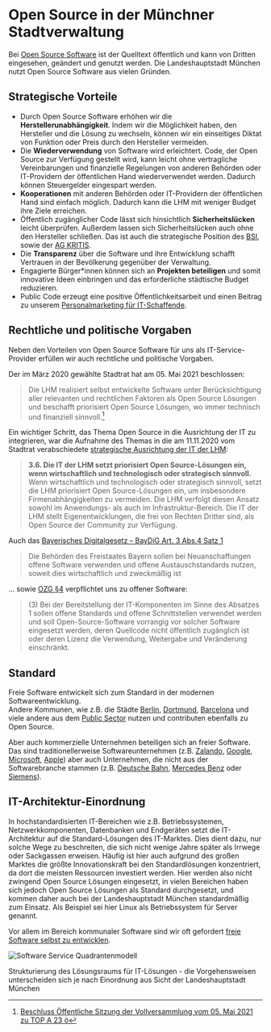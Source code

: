 # Open Source in der Münchner Stadtverwaltung

Bei [Open Source Software](https://de.wikipedia.org/wiki/Open_Source) ist der Quelltext öffentlich und kann von Dritten eingesehen, geändert und genutzt werden.
Die Landeshauptstadt München nutzt Open Source Software aus vielen Gründen.

## Strategische Vorteile

- Durch Open Source Software erhöhen wir die **Herstellerunabhängigkeit**. Indem wir die Möglichkeit haben, den Hersteller und die Lösung zu wechseln, können wir ein einseitiges Diktat von Funktion oder Preis durch den Hersteller vermeiden.
- Die **Wiederverwendung** von Software wird erleichtert. Code, der Open Source zur Verfügung gestellt wird, kann leicht ohne vertragliche Vereinbarungen und finanzielle Regelungen von anderen Behörden oder IT-Providern der öffentlichen Hand wiederverwendet werden. Dadurch können Steuergelder eingespart werden.
- **Kooperationen** mit anderen Behörden oder IT-Providern der öffentlichen Hand sind einfach möglich. Dadurch kann die LHM mit weniger Budget ihre Ziele erreichen.
- Öffentlich zugänglicher Code lässt sich hinsichtlich **Sicherheitslücken** leicht überprüfen. Außerdem lassen sich Sicherheitslücken auch ohne den Hersteller schließen. Das ist auch die strategische Position des [BSI](https://www.bsi.bund.de/DE/Themen/Unternehmen-und-Organisationen/Informationen-und-Empfehlungen/Freie-Software/freie-software.html), sowie der [AG KRITIS](https://ag.kritis.info/politische-forderungen/#opensource).
- Die **Transparenz** über die Software und ihre Entwicklung schafft Vertrauen in der Bevölkerung gegenüber der Verwaltung.
- Engagierte Bürger\*innen können sich an **Projekten beteiligen** und somit innovative Ideen einbringen und das erforderliche städtische Budget reduzieren.
- Public Code erzeugt eine positive Öffentlichkeitsarbeit und einen Beitrag zu unserem [Personalmarketing für IT-Schaffende](https://karriere.muenchen.de/search/?optionsFacetsDD_customfield3=Informationstechnologie+%28IT%29+%26+Telekommunikation).

## Rechtliche und politische Vorgaben

Neben den Vorteilen von Open Source Software für uns als IT-Service-Provider erfüllen wir auch rechtliche und politische Vorgaben.

Der im März 2020 gewählte Stadtrat hat am 05. Mai 2021 beschlossen:

> Die LHM realisiert selbst entwickelte Software unter Berücksichtigung aller relevanten und rechtlichen Faktoren als Open Source Lösungen und beschafft priorisiert Open Source Lösungen, wo immer technisch und finanziell sinnvoll.[^str_beschluss]


Ein wichtiger Schritt, das Thema Open Source in die Ausrichtung der IT zu integrieren, war die Aufnahme des Themas in die am 11.11.2020 vom Stadtrat verabschiedete [strategische Ausrichtung der IT der LHM](https://risi.muenchen.de/risi/dokument/v/6229564):

> **3.6. Die IT der LHM setzt priorisiert Open Source-Lösungen ein, wenn wirtschaftlich und technologisch oder strategisch sinnvoll.**
> Wenn wirtschaftlich und technologisch oder strategisch sinnvoll, setzt die LHM priorisiert Open Source-Lösungen ein, um insbesondere Firmenabhängigkeiten zu vermeiden.
> Die LHM verfolgt diesen Ansatz sowohl im Anwendungs- als auch im Infrastruktur-Bereich.
> Die IT der LHM stellt Eigenentwicklungen, die frei von Rechten Dritter sind, als Open Source der Community zur Verfügung.

Auch das [Bayerisches Digitalgesetz – BayDiG Art. 3 Abs.4 Satz 1](https://www.gesetze-bayern.de/Content/Document/BayDiG-3) 

> Die Behörden des Freistaates Bayern sollen bei Neuanschaffungen offene Software verwenden und offene Austauschstandards nutzen, soweit dies wirtschaftlich und zweckmäßig ist

... sowie [OZG §4](https://www.gesetze-im-internet.de/ozg/__4.html) verpflichtet uns zu offener Software:

> (3) Bei der Bereitstellung der IT-Komponenten im Sinne des Absatzes 1 sollen offene Standards und offene Schnittstellen verwendet werden und soll Open-Source-Software vorrangig vor solcher Software eingesetzt werden, deren Quellcode nicht öffentlich zugänglich ist oder deren Lizenz die Verwendung, Weitergabe und Veränderung einschränkt. 


## Standard

Freie Software entwickelt sich zum Standard in der modernen Softwareentwicklung.  
Andere Kommunen, wie z.B. die Städte [Berlin](https://berlinopensource.de/warum-open-source/), [Dortmund](https://blog.do-foss.de/), [Barcelona](https://ajuntamentdebarcelona.github.io/en/index_en.html) und viele andere aus dem [Public Sector](https://floss-pso.network/public-sector-ospos/) nutzen und contributen ebenfalls zu Open Source.

Aber auch kommerzielle Unternehmen beteiligen sich an freier Software.
Das sind traditionellerweise Softwareunternehmen (z.B. [Zalando](https://opensource.zalando.com), [Google](https://opensource.google/), [Microsoft](https://opensource.microsoft.com/), [Apple](https://opensource.apple.com)) aber auch Unternehmen, die nicht aus der Softwarebranche stammen (z.B. [Deutsche Bahn](https://opensource.deutschebahn.com), [Mercedes Benz](https://opensource.mercedes-benz.com/) oder [Siemens](https://opensource.siemens.com)).

## IT-Architektur-Einordnung

In hochstandardisierten IT-Bereichen wie z.B. Betriebssystemen, Netzwerkkomponenten, Datenbanken und Endgeräten setzt die IT-Architektur auf die Standard-Lösungen des IT-Marktes. Dies dient dazu, nur solche Wege zu beschreiten, die sich nicht wenige Jahre später als Irrwege oder Sackgassen erweisen. Häufig ist hier auch aufgrund des großen Marktes die größte Innovationskraft bei den Standardlösungen konzentriert, da dort die meisten Ressourcen investiert werden. Hier werden also nicht zwingend Open Source Lösungen eingesetzt, in vielen Bereichen haben sich jedoch Open Source Lösungen als Standard durchgesetzt, und kommen daher auch bei der Landeshauptstadt München standardmäßig zum Einsatz. Als Beispiel sei hier Linux als Betriebssystem für Server genannt.

Vor allem im Bereich kommunaler Software sind wir oft gefordert [freie Software selbst zu entwicklen](./publish).

![Software Service Quadrantenmodell](/SoftwareServiceQuadrantenmodell.png)

Strukturierung des Lösungsraums für IT-Lösungen - die Vorgehensweisen unterscheiden sich je nach Einordnung aus Sicht der Landeshauptstadt München

[^str_beschluss]: [Beschluss Öffentliche Sitzung der Vollversammlung vom 05. Mai 2021 zu TOP A 23 ö](https://risi.muenchen.de/risi/dokument/v/6596679)

